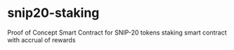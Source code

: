 # snip20-staking
Proof of Concept Smart Contract for SNIP-20 tokens staking smart contract with accrual of rewards
